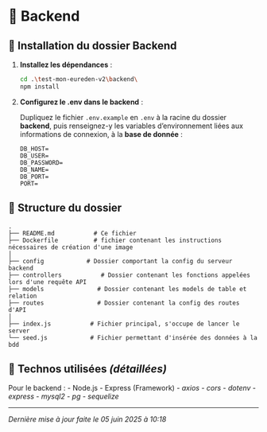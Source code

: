 # 📡 Backend

## 📑 **Installation du dossier Backend**

1. **Installez les dépendances** :

   ```bash
   cd .\test-mon-eureden-v2\backend\
   npm install
   ```

2. **Configurez le .env dans le backend** :

    Dupliquez le fichier `.env.example` en `.env` à la racine du dossier **backend**, puis renseignez-y les variables d’environnement liées aux informations de connexion, à la **base de donnée** :

    ```.env
    DB_HOST=
    DB_USER=
    DB_PASSWORD=
    DB_NAME=
    DB_PORT=
    PORT=
    ```

## 📝 **Structure du dossier**

    .
    ├── README.md           # Ce fichier
    ├── Dockerfile          # fichier contenant les instructions nécessaires de création d'une image
    │
    ├── config            # Dossier comportant la config du serveur backend
    ├── controllers           # Dossier contenant les fonctions appelées lors d'une requête API
    ├── models               # Dossier contenant les models de table et relation
    ├── routes               # Dossier contenant la config des routes d'API
    │
    ├── index.js           # Fichier principal, s'occupe de lancer le server
    └── seed.js            # Fichier permettant d'insérée des données à la bdd

## 🔧 **Technos utilisées _(détaillées)_**

Pour le backend : 
    - Node.js
    - Express (Framework)
    - _axios_
    - _cors_
    - _dotenv_
    - _express_
    - _mysql2_
    - _pg_
    - _sequelize_

---

*Dernière mise à jour faite le 05 juin 2025 à 10:18*